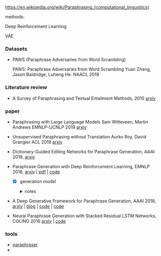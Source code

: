https://en.wikipedia.org/wiki/Paraphrasing_(computational_linguistics)



methods:

Deep Reinforcement Learning

VAE



### Datasets

+ PAWS (Paraphrase Adversaries from Word Scrambling)

  PAWS: Paraphrase Adversaries from Word Scrambling
  Yuan Zhang, Jason Baldridge, Luheng He. NAACL 2019



### Literature review

+ A Survey of Paraphrasing and Textual Entailment Methods, 2010 [arxiv](https://arxiv.org/abs/0912.3747) 

### paper

+ Paraphrasing with Large Language Models
Sam Witteveen, Martin Andrews EMNLP-IJCNLP 2019 [arxiv](<https://arxiv.org/abs/1911.09661>) 
  
+ Unsupervised Paraphrasing without Translation
Aurko Roy, David Grangier ACL 2019 [arxiv](<https://arxiv.org/abs/1905.12752>) 
  
+ Dictionary-Guided Editing Networks for Paraphrase Generation, AAAI 2019, [arxiv](https://arxiv.org/abs/1806.08077) 

  

+ Paraphrase Generation with Deep Reinforcement Learning, EMNLP 2018, [arxiv](https://arxiv.org/abs/1711.00279v3) | [pdf](http://www.hangli-hl.com/uploads/3/4/4/6/34465961/li_et_al_emnlp_2018.pdf) | [code](https://github.com/leechihahchiu/DRLParaphrase) 

  + [x] generation model

    <details><summary>notes</summary>
        The generator, built as a sequence-to-sequence learning model, can produce paraphrases given a sentence. <br>
        The evaluator, constructed as a deep matching model, can judge whether two sentences are paraphrases of each other.<br>
        The generator is first trained by deep learning and then further fine-tuned by reinforcement learning in which the reward is given by the evaluator.

+ A Deep Generative Framework for Paraphrase Generation, AAAI 2018, [arxiv](https://arxiv.org/abs/1709.05074) | [blog](https://ldzhangyx.github.io/2018/09/26/deep-para-generation/) | [code](https://github.com/ale3otik/paraphrases-generator) | [code](https://github.com/paulx3/keras_generative_pg) 

  

+ Neural Paraphrase Generation with Stacked Residual LSTM Networks, COLING 2016 [arxiv](https://arxiv.org/abs/1610.03098) | [code](https://github.com/iamaaditya/neural-paraphrase-generation/tree/add-license-1) 



### tools

+ [paraphraser](https://github.com/vsuthichai/paraphraser) 
+ 

